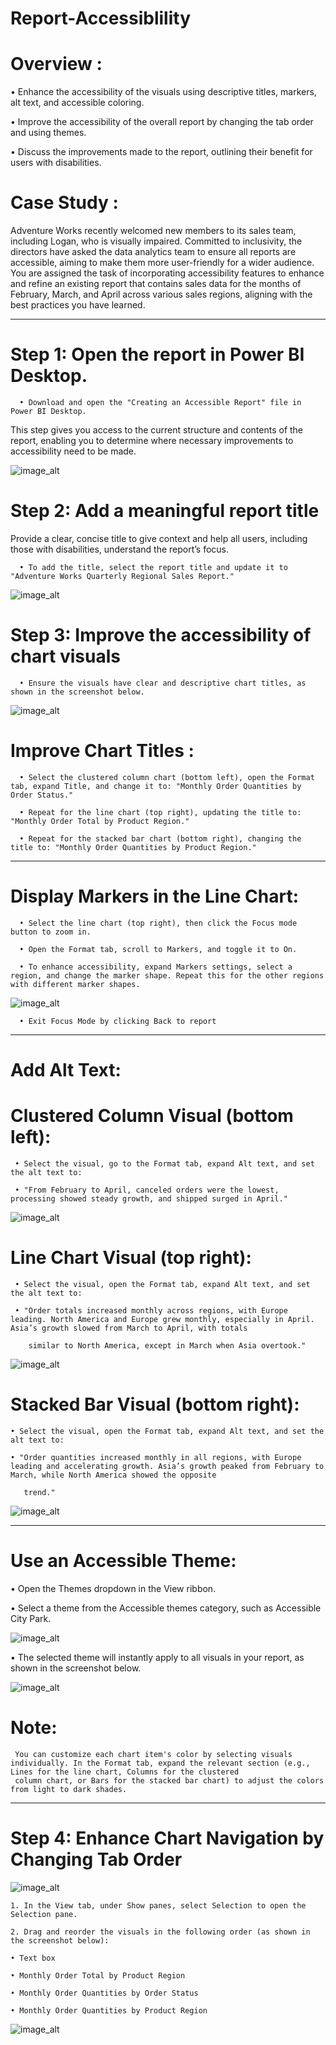 # Report-Accessiblility

# Overview :

• Enhance the accessibility of the visuals using descriptive titles, markers, alt text, and accessible coloring.

• Improve the accessibility of the overall report by changing the tab order and using themes.

• Discuss the improvements made to the report, outlining their benefit for users with disabilities.

# Case Study : 

  Adventure Works recently welcomed new members to its sales team, including Logan, who is visually impaired. Committed to inclusivity, the directors have asked the data analytics team to 
  ensure all reports are accessible, aiming to make them 
  more user-friendly for a wider audience. You are assigned the task of incorporating accessibility features to enhance and refine an existing report that contains sales data for the months 
  of February, March, and April across various sales 
  regions, aligning with the best practices you have learned.

-------------------------------------------------------------------------------------------------------------------------------------------------------------------

# Step 1: Open the report in Power BI Desktop.

      • Download and open the "Creating an Accessible Report" file in Power BI Desktop.

  This step gives you access to the current structure and contents of the report, enabling you to determine where necessary improvements to accessibility need to be made.

![image_alt](https://github.com/DSgenes/Report-Accessiblility/blob/47d002ac492d4a1839c03bd7645917356f811c3c/Screenshot%201.png)

# Step 2: Add a meaningful report title

  Provide a clear, concise title to give context and help all users, including those with disabilities, understand the report’s focus.

      • To add the title, select the report title and update it to "Adventure Works Quarterly Regional Sales Report."

  ![image_alt](https://github.com/DSgenes/Report-Accessiblility/blob/6b49d96d2e28c094b575cec09f098db4bec90a5a/Screenshot%202.png)

# Step 3: Improve the accessibility of chart visuals

      • Ensure the visuals have clear and descriptive chart titles, as shown in the screenshot below.

![image_alt](https://github.com/DSgenes/Report-Accessiblility/blob/649727e42ccff4d60233b94371930243137995b4/Screenshot%203.png)

# Improve Chart Titles : 

      • Select the clustered column chart (bottom left), open the Format tab, expand Title, and change it to: "Monthly Order Quantities by Order Status."

      • Repeat for the line chart (top right), updating the title to: "Monthly Order Total by Product Region."
      
      • Repeat for the stacked bar chart (bottom right), changing the title to: "Monthly Order Quantities by Product Region."

--------------------------------------------------------------------------------------------------------------------------------------------------------------------

# Display Markers in the Line Chart:

      • Select the line chart (top right), then click the Focus mode button to zoom in.
       
      • Open the Format tab, scroll to Markers, and toggle it to On.
       
      • To enhance accessibility, expand Markers settings, select a region, and change the marker shape. Repeat this for the other regions with different marker shapes.

![image_alt](https://github.com/DSgenes/Report-Accessiblility/blob/2ed92956753dd82988b76030c061e7865aacd4e1/Screenshot%205.png)

      • Exit Focus Mode by clicking Back to report 

---------------------------------------------------------------------------------------------------------------------------------------------------------------------

# Add Alt Text:

# Clustered Column Visual (bottom left):

     • Select the visual, go to the Format tab, expand Alt text, and set the alt text to:
    
     • "From February to April, canceled orders were the lowest, processing showed steady growth, and shipped surged in April."

![image_alt](https://github.com/DSgenes/Report-Accessiblility/blob/6989ffa055d2d53efcedce7e3b4badbf27233f56/Screenshot%206.png)

# Line Chart Visual (top right):

     • Select the visual, open the Format tab, expand Alt text, and set the alt text to:
    
     • "Order totals increased monthly across regions, with Europe leading. North America and Europe grew monthly, especially in April. Asia’s growth slowed from March to April, with totals 
     
        similar to North America, except in March when Asia overtook."

![image_alt](https://github.com/DSgenes/Report-Accessiblility/blob/023ac9a693a65f985c3ffd2d543e966e8cccf205/Screenshot%207.png)

# Stacked Bar Visual (bottom right):

    • Select the visual, open the Format tab, expand Alt text, and set the alt text to:

    • "Order quantities increased monthly in all regions, with Europe leading and accelerating growth. Asia’s growth peaked from February to March, while North America showed the opposite 
     
       trend."

![image_alt](https://github.com/DSgenes/Report-Accessiblility/blob/07853034069c8599b88e84983fb251f63238d688/Screenshot%208.png)

----------------------------------------------------------------------------------------------------------------------------------------------------------------------

# Use an Accessible Theme:

   • Open the Themes dropdown in the View ribbon.
  
   • Select a theme from the Accessible themes category, such as Accessible City Park.

![image_alt](https://github.com/DSgenes/Report-Accessiblility/blob/d12c956804d53efa03f87b07c03c2701d3c3414a/Screenshot%209.png)

   • The selected theme will instantly apply to all visuals in your report, as shown in the screenshot below.

![image_alt](https://github.com/DSgenes/Report-Accessiblility/blob/c49a2d5077271d6d8a0320ae09baa9d998ffe8bb/Screenshot%2010.png)

# Note:
     You can customize each chart item's color by selecting visuals individually. In the Format tab, expand the relevant section (e.g., Lines for the line chart, Columns for the clustered 
     column chart, or Bars for the stacked bar chart) to adjust the colors from light to dark shades.

-------------------------------------------------------------------------------------------------------------------------------------------------------------------------

# Step 4: Enhance Chart Navigation by Changing Tab Order

![image_alt](https://github.com/DSgenes/Report-Accessiblility/blob/2aa797afc04a49a6abd8352536f8498053116702/Screenshot%2011.png)

    1. In the View tab, under Show panes, select Selection to open the Selection pane.
      
    2. Drag and reorder the visuals in the following order (as shown in the screenshot below):
      
    • Text box
      
    • Monthly Order Total by Product Region
      
    • Monthly Order Quantities by Order Status
      
    • Monthly Order Quantities by Product Region

![image_alt](https://github.com/DSgenes/Report-Accessiblility/blob/f92797fcbdf2af04f7f17f7b21b73652bfd35ca3/Screenshot%2012.png)
